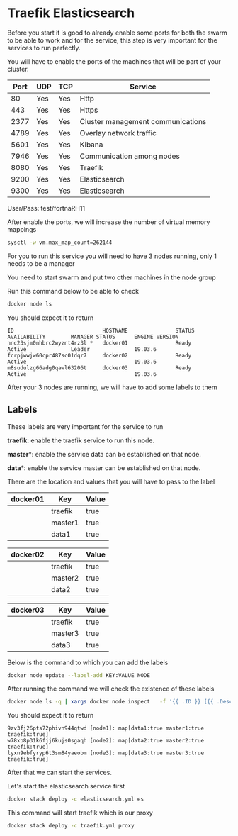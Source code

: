 # Traefik Elasticsearch

Before you start it is good to already enable some ports for both the swarm to be able to work and for the service, this step is very important for the services to run perfectly.

You will have to enable the ports of the machines that will be part of your cluster.

 Port         | UDP       | TCP       | Service                          |
|-------------|-----------|-----------|----------------------------------|
|80           | Yes       | Yes       |Http                              |
|443          | Yes       | Yes       |Https                             |
|2377         | Yes       | Yes       |Cluster management communications |
|4789         | Yes       | Yes       |Overlay network traffic           |
|5601         | Yes       | Yes       |Kibana                            |
|7946         | Yes       | Yes       |Communication among nodes         |
|8080         | Yes       | Yes       |Traefik                           |
|9200         | Yes       | Yes       |Elasticsearch                     |
|9300         | Yes       | Yes       |Elasticsearch                     |


User/Pass: test/fortnaRH11

After enable the ports, we will increase the number of virtual memory mappings

```bash
sysctl -w vm.max_map_count=262144
```

For you to run this service you will need to have 3 nodes running, only 1 needs to be a manager

You need to start swarm and put two other machines in the node group

Run this command below to be able to check

```bash
docker node ls
```

You should expect it to return

```response
ID                            HOSTNAME               STATUS              AVAILABILITY        MANAGER STATUS      ENGINE VERSION
nnc23sjm0nhbrc2wyznt4rz3l *   docker01               Ready               Active              Leader              19.03.6
fcrpjwwjw60cpr487sc01dqr7     docker02               Ready               Active                                  19.03.6
m8sudulzg66adg0qawl63206t     docker03               Ready               Active                                  19.03.6
```

After your 3 nodes are running, we will have to add some labels to them

## Labels

These labels are very important for the service to run

**traefik**: enable the traefik service to run this node.

**master***: enable the service data can be established on that node.

**data***: enable the service master can be established on that node.

There are the location and values that you will have to pass to the label

|docker01  | Key     | Value   |
|----------|---------|---------|
|          | traefik | true    |
|          | master1 | true    |
|          | data1   | true    |

|docker02  | Key     | Value   |
|----------|---------|---------|
|          | traefik | true    |
|          | master2 | true    |
|          | data2   | true    |

|docker03  | Key     | Value   |
|----------|---------|---------|
|          | traefik | true    |
|          | master3 | true    |
|          | data3   | true    |

Below is the command to which you can add the labels

```bash
docker node update --label-add KEY:VALUE NODE
```

After running the command we will check the existence of these labels

```bash
docker node ls -q | xargs docker node inspect   -f '{{ .ID }} [{{ .Description.Hostname }}]: {{ .Spec.Labels }}'
```

You should expect it to return

```response
9zv3fj26pts72phivn944qtwd [node1]: map[data1:true master1:true traefik:true]
w78xb8p31k6fjj6kujs0sgaqh [node2]: map[data2:true master2:true traefik:true]
lyxn9ebfyryp6t3sm84yaeobm [node3]: map[data3:true master3:true traefik:true]
```

After that we can start the services.

Let's start the elasticsearch service first

```bash
docker stack deploy -c elasticsearch.yml es
```

This command will start traefik which is our proxy

```bash
docker stack deploy -c traefik.yml proxy
```
